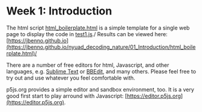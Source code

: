 # Week 1: Introduction

The html script [html_boilerplate.html](https://github.com/jbenno/nyuad_decoding_nature/blob/master/01_Introduction/html_boilerplate.html) is a simple template for a single web page to display the code in [test1.js](/test1.js)./
Results can be viewed here: [https://jbenno.github.io](https://jbenno.github.io/nyuad_decoding_nature/01_Introduction/html_boilerplate.html)/

There are a number of free editors for html, Javascript, and other languages, e.g. [Sublime Text](http://www.sublimetext.com) or [BBEdit](https://www.barebones.com/), and many others. Please feel free to try out and use whatever you feel comfortable with.

p5js.org provides a simple editor and sandbox environment, too. It is a very good first start to play arround with Javascript: [https://editor.p5js.org](https://editor.p5js.org).

